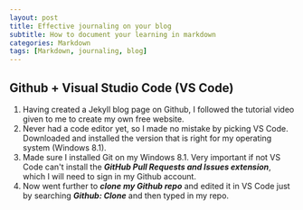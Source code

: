 ```yaml
---
layout: post
title: Effective journaling on your blog
subtitle: How to document your learning in markdown
categories: Markdown
tags: [Markdown, journaling, blog]
---
```


## Github + Visual Studio Code (VS Code) 

 1. Having created a Jekyll blog page on Github, I followed the tutorial video given to me to create my own free website.
 2. Never had a code editor yet, so I made no mistake by picking VS Code. Downloaded and installed the version that is right for my operating system (Windows 8.1).
 3. Made sure I installed Git on my Windows 8.1. Very important if not VS Code can't install the ***GitHub Pull Requests and Issues extension***, which I will need to sign in my Github account.
 4. Now went further to ***clone my Github repo*** and edited it in VS Code just by searching ***Github: Clone*** and then typed in my repo.